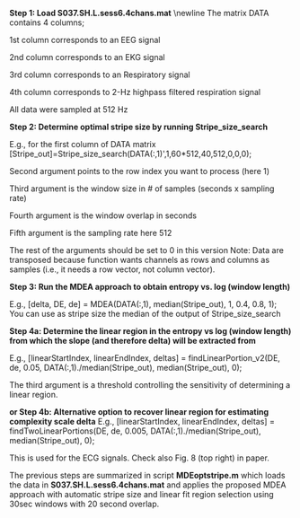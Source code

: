 **Step 1: Load S037.SH.L.sess6.4chans.mat**
\newline
The matrix DATA contains 4 columns; 

1st column corresponds to an EEG signal

2nd column corresponds to an EKG signal

3rd column corresponds to an Respiratory signal

4th column corresponds to 2-Hz highpass filtered respiration signal

All data were sampled at 512 Hz

**Step 2: Determine optimal stripe size by running Stripe_size_search**

E.g., for the first column of DATA matrix
[Stripe_out]=Stripe_size_search(DATA(:,1)',1,60*512,40,512,0,0,0);

Second argument points to the row index you want to process (here 1)

Third argument is the window size in # of samples (seconds x sampling rate)

Fourth argument is the window overlap in seconds

Fifth argument is the sampling rate here 512

The rest of the arguments should be set to 0 in this version
Note: Data are transposed because function wants channels as rows and columns as samples (i.e., it needs a row vector, not column vector).


**Step 3: Run the MDEA approach to obtain entropy vs. log (window length)**

E.g., [delta, DE, de]  = MDEA(DATA(:,1), median(Stripe_out), 1, 0.4, 0.8, 1);
You can use as stripe size the median of the output of  Stripe_size_search

**Step 4a: Determine the linear region in the entropy vs log (window length) from which the slope (and therefore delta) will be extracted from**

E.g., [linearStartIndex, linearEndIndex, deltas] = findLinearPortion_v2(DE, de, 0.05, DATA(:,1)./median(Stripe_out), median(Stripe_out), 0);

The third argument is a threshold controlling the sensitivity of determining a linear region.


**or Step 4b: Alternative option to recover linear region for estimating complexity scale delta**
E.g., [linearStartIndex, linearEndIndex, deltas] = findTwoLinearPortions(DE, de, 0.005, DATA(:,1)./median(Stripe_out), median(Stripe_out), 0);

This is used for the  ECG signals. Check also Fig. 8 (top right) in paper.


The previous steps are summarized in script **MDEoptstripe.m** which loads the data in **S037.SH.L.sess6.4chans.mat** and applies the proposed MDEA approach with automatic stripe size and linear fit region selection using 30sec windows with 20 second overlap.
